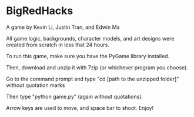 # BigRedHacks

A game by Kevin Li, Justin Tran, and Edwin Ma

All game logic, backgrounds, character models, and art designs were created from scratch in less that 24 hours.

To run this game, make sure you have the PyGame library installed.

Then, download and unzip it with 7zip (or whichever program you choose).

Go to the command prompt and type "cd [path to the unzipped folder]" without quotation marks

Then type "python game.py" (again without quotations).

Arrow keys are used to move, and space bar to shoot. Enjoy!
